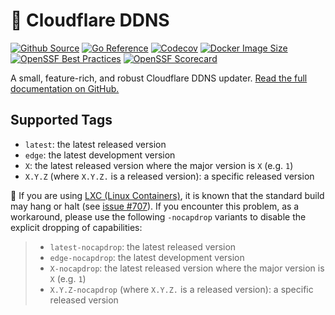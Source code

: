 <!-- This file is for Docker Hub and Artifact Hub -->

# 🌟 Cloudflare DDNS

[![Github Source](https://img.shields.io/badge/source-github-orange)](https://github.com/favonia/cloudflare-ddns)
[![Go Reference](https://pkg.go.dev/badge/github.com/favonia/cloudflare-ddns/.svg)](https://pkg.go.dev/github.com/favonia/cloudflare-ddns/)
[![Codecov](https://img.shields.io/codecov/c/github/favonia/cloudflare-ddns)](https://app.codecov.io/gh/favonia/cloudflare-ddns)
[![Docker Image Size](https://img.shields.io/docker/image-size/favonia/cloudflare-ddns/latest)](https://hub.docker.com/r/favonia/cloudflare-ddns)
[![OpenSSF Best Practices](https://bestpractices.coreinfrastructure.org/projects/6680/badge)](https://bestpractices.coreinfrastructure.org/projects/6680)
[![OpenSSF Scorecard](https://api.securityscorecards.dev/projects/github.com/favonia/cloudflare-ddns/badge)](https://securityscorecards.dev/viewer/?uri=github.com/favonia/cloudflare-ddns)

A small, feature-rich, and robust Cloudflare DDNS updater. [Read the full documentation on GitHub.](https://github.com/favonia/cloudflare-ddns/blob/main/README.markdown)

## Supported Tags

- `latest`: the latest released version
- `edge`: the latest development version
- `X`: the latest released version where the major version is `X` (e.g. `1`)
- `X.Y.Z` (where `X.Y.Z.` is a released version): a specific released version

🚨 If you are using [LXC (Linux Containers)](https://linuxcontainers.org/), it is known that the standard build may hang or halt (see [issue #707](https://github.com/favonia/cloudflare-ddns/issues/707)). If you encounter this problem, as a workaround, please use the following `-nocapdrop` variants to disable the explicit dropping of capabilities:

> - `latest-nocapdrop`: the latest released version
> - `edge-nocapdrop`: the latest development version
> - `X-nocapdrop`: the latest released version where the major version is `X` (e.g. `1`)
> - `X.Y.Z-nocapdrop` (where `X.Y.Z.` is a released version): a specific released version
